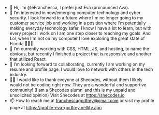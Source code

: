 - 👋 Hi, I’m @eFranchesca, I prefer just Eva (pronounced Ava).
- 👀 I’m interested in new/emerging computer technology and cyber security. I look forward to a future where I'm no longer going to my customer service job and working in a position where I'm potentially making everyday technology safer. I know I have a lot to learn, but with every project I work on I am one step closer to reaching my goals. And Lol, when I'm not on my computer I love exploring the great state of Florida 🌴😎🌴
- 🌱 I’m currently working with CSS, HTML, JS, and hosting, to name the obvious, but recently I finished a project that is responsive and another that utilized React.
- 💞️ I’m looking forward to collaborating, currently I am working on my resume and profile page. I would love to network with others in the tech industry.
- 🙏🏼 I would like to thank eveyone at Shecodes, without them I likely would not be coding right now. They are a wonderful and supportive community! (I am a Shecodes alumni and this is my unpaid and unsolicited opinion)  Visit Shecodes at https://shecodes.io
- 📫 How to reach me at franchescagodfrey@gmail.com or visit my profile page at https://profile-eva-godfrey.netlify.app

<!---
eFranchesca/eFranchesca is a ✨ special ✨ repository because its `README.md` (this file) appears on your GitHub profile.
You can click the Preview link to take a look at your changes.
--->
